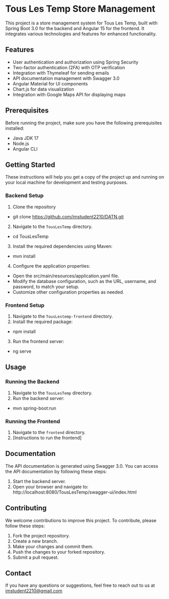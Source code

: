 # Tous Les Temp Store Management

This project is a store management system for Tous Les Temp, built with Spring Boot 3.0 for the backend and Angular 15 for the frontend. It integrates various technologies and features for enhanced functionality.

## Features

- User authentication and authorization using Spring Security
- Two-factor authentication (2FA) with OTP verification
- Integration with Thymeleaf for sending emails
- API documentation management with Swagger 3.0
- Angular Material for UI components
- Chart.js for data visualization
- Integration with Google Maps API for displaying maps

## Prerequisites

Before running the project, make sure you have the following prerequisites installed:

- Java JDK 17
- Node.js
- Angular CLI

## Getting Started

These instructions will help you get a copy of the project up and running on your local machine for development and testing purposes.

### Backend Setup

1. Clone the repository 
  - git clone https://github.com/imstudent2210/DATN.git
2. Navigate to the `TousLesTemp` directory.
  - cd TousLesTemp
3. Install the required dependencies using Maven:
  - mvn install
4. Configure the application properties:
  - Open the src/main/resources/application.yaml file.
  - Modify the database configuration, such as the URL, username, and password, to match your setup.
  - Customize other configuration properties as needed.

### Frontend Setup

1. Navigate to the `TousLestemp-frontend` directory.
2. Install the required package:
  - npm install
3. Run the frontend server:
  - ng serve

## Usage

### Running the Backend

1. Navigate to the `TousLesTemp` directory.
2. Run the backend server: 
  - mvn spring-boot:run

### Running the Frontend

1. Navigate to the `frontend` directory.
2. [Instructions to run the frontend]

## Documentation

The API documentation is generated using Swagger 3.0. You can access the API documentation by following these steps:

1. Start the backend server.
2. Open your browser and navigate to: http://localhost:8080/TousLesTemp/swagger-ui/index.html

## Contributing

We welcome contributions to improve this project. To contribute, please follow these steps:

1. Fork the project repository.
2. Create a new branch.
3. Make your changes and commit them.
4. Push the changes to your forked repository.
5. Submit a pull request.

## Contact

If you have any questions or suggestions, feel free to reach out to us at imstudent2210@gmail.com
